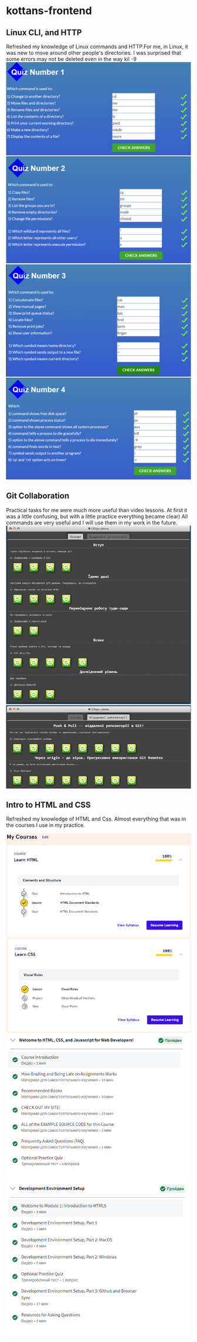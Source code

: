 # kottans-frontend

## Linux CLI, and HTTP
Refreshed my knowledge of Linux commands and HTTP.For me, in Linux, it was new to move around other people's directories.
I was surprised that some errors may not be deleted even in the way kil -9
![Quiz1](./task_linux_cli/Quiz1.PNG)
![Quiz2](./task_linux_cli/Quiz2.PNG)
![Quiz3](./task_linux_cli/Quiz3.PNG)
![Quiz4](./task_linux_cli/Quiz4.PNG)

## Git Collaboration
Practical tasks for me were much more useful than video lessons. At first it was a little confusing, but with a little practice everything became clear) All commands are very useful and I will use them in my work in the  future.
![Git1](./task_git_collaboration/Git1.PNG)
![Git2](./task_git_collaboration/Git2.PNG)

## Intro to HTML and CSS
Refreshed my knowledge of HTML and Css. Almost everything that was in the courses I use in my practice.

![codecdlemyHTML](./task_html_css_intro/HTML.PNG)
![codecdlemyCss](./task_html_css_intro/CSS.PNG)
![course1](./task_html_css_intro/Course1.PNG)
![cource2](./task_html_css_intro/Course2.PNG)